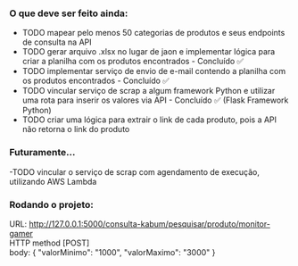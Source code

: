 ### O que deve ser feito ainda:
- TODO mapear pelo menos 50 categorias de produtos e seus endpoints de consulta na API
- TODO gerar arquivo .xlsx no lugar de jaon e implementar lógica para criar a planilha com os produtos encontrados - Concluído ✅
- TODO implementar serviço de envio de e-mail contendo a planilha com os produtos encontrados - Concluído ✅
- TODO vincular serviço de scrap a algum framework Python e utilizar uma rota para inserir os valores via API - Concluído ✅ (Flask Framework Python)
- TODO criar uma lógica para extrair o link de cada produto, pois a API não retorna o link do produto

### Futuramente...
-TODO vincular o serviço de scrap com agendamento de execução, utilizando AWS Lambda

### Rodando o projeto: 
URL: http://127.0.0.1:5000/consulta-kabum/pesquisar/produto/monitor-gamer<br>
HTTP method [POST]<br>
body: {
	"valorMinimo": "1000", 
	"valorMaximo": "3000"
}
